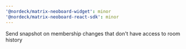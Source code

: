 ```yaml
---
'@nordeck/matrix-neoboard-widget': minor
'@nordeck/matrix-neoboard-react-sdk': minor
---
```


Send snapshot on membership changes that don't have access to room history
